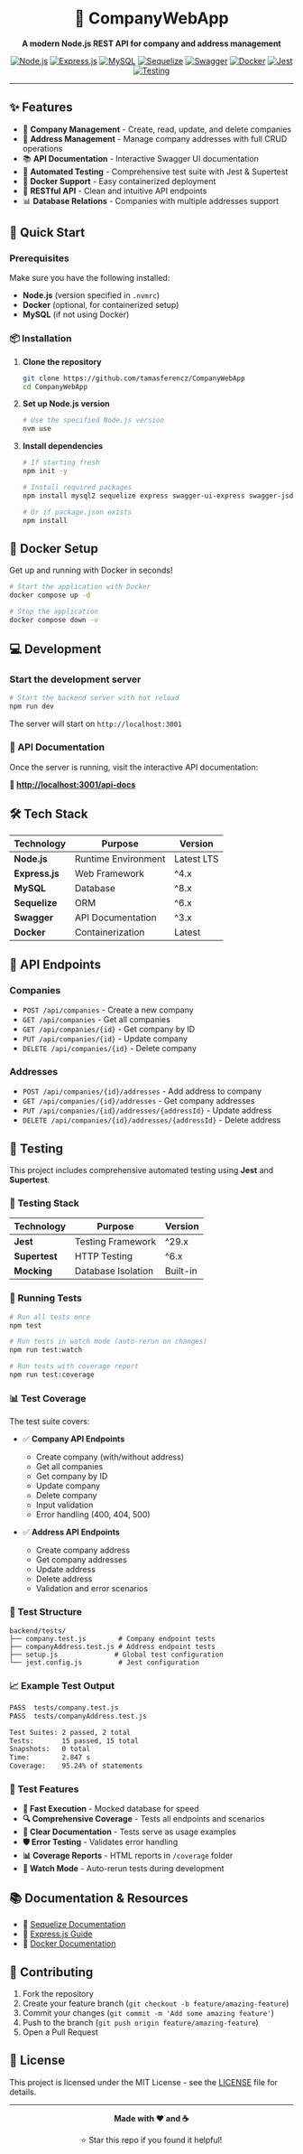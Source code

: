 <div align="center">

# 🏢 CompanyWebApp

**A modern Node.js REST API for company and address management**

[![Node.js](https://img.shields.io/badge/Node.js-339933?style=for-the-badge&logo=nodedotjs&logoColor=white)](https://nodejs.org/)
[![Express.js](https://img.shields.io/badge/Express.js-000000?style=for-the-badge&logo=express&logoColor=white)](https://expressjs.com/)
[![MySQL](https://img.shields.io/badge/MySQL-4479A1?style=for-the-badge&logo=mysql&logoColor=white)](https://www.mysql.com/)
[![Sequelize](https://img.shields.io/badge/Sequelize-52B0E7?style=for-the-badge&logo=sequelize&logoColor=white)](https://sequelize.org/)
[![Swagger](https://img.shields.io/badge/Swagger-85EA2D?style=for-the-badge&logo=swagger&logoColor=black)](https://swagger.io/)
[![Docker](https://img.shields.io/badge/Docker-2496ED?style=for-the-badge&logo=docker&logoColor=white)](https://www.docker.com/)
[![Jest](https://img.shields.io/badge/Jest-C21325?style=for-the-badge&logo=jest&logoColor=white)](https://jestjs.io/)
[![Testing](https://img.shields.io/badge/Tests-Passing-brightgreen?style=for-the-badge)]()

---

</div>

## ✨ Features

- 🏢 **Company Management** - Create, read, update, and delete companies
- 📍 **Address Management** - Manage company addresses with full CRUD operations
- 📚 **API Documentation** - Interactive Swagger UI documentation
- 🧪 **Automated Testing** - Comprehensive test suite with Jest & Supertest
- 🐳 **Docker Support** - Easy containerized deployment
- 🔗 **RESTful API** - Clean and intuitive API endpoints
- 📊 **Database Relations** - Companies with multiple addresses support

## 🚀 Quick Start

### Prerequisites

Make sure you have the following installed:

- **Node.js** (version specified in `.nvmrc`)
- **Docker** (optional, for containerized setup)
- **MySQL** (if not using Docker)

### 📦 Installation

1. **Clone the repository**

   ```bash
   git clone https://github.com/tamasferencz/CompanyWebApp
   cd CompanyWebApp
   ```

2. **Set up Node.js version**

   ```bash
   # Use the specified Node.js version
   nvm use
   ```

3. **Install dependencies**

   ```bash
   # If starting fresh
   npm init -y

   # Install required packages
   npm install mysql2 sequelize express swagger-ui-express swagger-jsdoc

   # Or if package.json exists
   npm install
   ```

## 🐳 Docker Setup

Get up and running with Docker in seconds!

```bash
# Start the application with Docker
docker compose up -d

# Stop the application
docker compose down -v
```

## 💻 Development

### Start the development server

```bash
# Start the backend server with hot reload
npm run dev
```

The server will start on `http://localhost:3001`

### 📖 API Documentation

Once the server is running, visit the interactive API documentation:

**🔗 [http://localhost:3001/api-docs](http://localhost:3000/api-docs)**

## 🛠️ Tech Stack

| Technology     | Purpose             | Version    |
| -------------- | ------------------- | ---------- |
| **Node.js**    | Runtime Environment | Latest LTS |
| **Express.js** | Web Framework       | ^4.x       |
| **MySQL**      | Database            | ^8.x       |
| **Sequelize**  | ORM                 | ^6.x       |
| **Swagger**    | API Documentation   | ^3.x       |
| **Docker**     | Containerization    | Latest     |

## 🌟 API Endpoints

### Companies

- `POST /api/companies` - Create a new company
- `GET /api/companies` - Get all companies
- `GET /api/companies/{id}` - Get company by ID
- `PUT /api/companies/{id}` - Update company
- `DELETE /api/companies/{id}` - Delete company

### Addresses

- `POST /api/companies/{id}/addresses` - Add address to company
- `GET /api/companies/{id}/addresses` - Get company addresses
- `PUT /api/companies/{id}/addresses/{addressId}` - Update address
- `DELETE /api/companies/{id}/addresses/{addressId}` - Delete address

## 🧪 Testing

This project includes comprehensive automated testing using **Jest** and **Supertest**.

### 🎯 Testing Stack

| Technology    | Purpose            | Version  |
| ------------- | ------------------ | -------- |
| **Jest**      | Testing Framework  | ^29.x    |
| **Supertest** | HTTP Testing       | ^6.x     |
| **Mocking**   | Database Isolation | Built-in |

### 🚀 Running Tests

```bash
# Run all tests once
npm test

# Run tests in watch mode (auto-rerun on changes)
npm run test:watch

# Run tests with coverage report
npm run test:coverage
```

### 📊 Test Coverage

The test suite covers:

- ✅ **Company API Endpoints**

  - Create company (with/without address)
  - Get all companies
  - Get company by ID
  - Update company
  - Delete company
  - Input validation
  - Error handling (400, 404, 500)

- ✅ **Address API Endpoints**
  - Create company address
  - Get company addresses
  - Update address
  - Delete address
  - Validation and error scenarios

### 📁 Test Structure

```
backend/tests/
├── company.test.js        # Company endpoint tests
├── companyAddress.test.js # Address endpoint tests
├── setup.js              # Global test configuration
└── jest.config.js         # Jest configuration
```

### 📈 Example Test Output

```bash
PASS  tests/company.test.js
PASS  tests/companyAddress.test.js

Test Suites: 2 passed, 2 total
Tests:       15 passed, 15 total
Snapshots:   0 total
Time:        2.847 s
Coverage:    95.24% of statements
```

### 🔧 Test Features

- **🚀 Fast Execution** - Mocked database for speed
- **🔍 Comprehensive Coverage** - Tests all endpoints and scenarios
- **📝 Clear Documentation** - Tests serve as usage examples
- **🛡️ Error Testing** - Validates error handling
- **📊 Coverage Reports** - HTML reports in `/coverage` folder
- **🔄 Watch Mode** - Auto-rerun tests during development

## 📚 Documentation & Resources

- 📖 [Sequelize Documentation](https://sequelize.org/docs/v6/getting-started/)
- 🔗 [Express.js Guide](https://expressjs.com/en/guide/routing.html)
- 🐳 [Docker Documentation](https://docs.docker.com/)

## 🤝 Contributing

1. Fork the repository
2. Create your feature branch (`git checkout -b feature/amazing-feature`)
3. Commit your changes (`git commit -m 'Add some amazing feature'`)
4. Push to the branch (`git push origin feature/amazing-feature`)
5. Open a Pull Request

## 📄 License

This project is licensed under the MIT License - see the [LICENSE](LICENSE) file for details.

---

<div align="center">

**Made with ❤️ and ☕**

⭐ Star this repo if you found it helpful!

</div>

